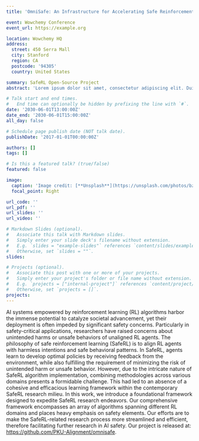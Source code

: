 ```yaml
---
title: 'OmniSafe: An Infrastructure for Accelerating Safe Reinforcement Learning Research'

event: Wowchemy Conference
event_url: https://example.org

location: Wowchemy HQ
address:
  street: 450 Serra Mall
  city: Stanford
  region: CA
  postcode: '94305'
  country: United States

summary: SafeRL Open-Source Project
abstract: 'Lorem ipsum dolor sit amet, consectetur adipiscing elit. Duis posuere tellusac convallis placerat. Proin tincidunt magna sed ex sollicitudin condimentum. Sed ac faucibus dolor, scelerisque sollicitudin nisi. Cras purus urna, suscipit quis sapien eu, pulvinar tempor diam.'

# Talk start and end times.
#   End time can optionally be hidden by prefixing the line with `#`.
date: '2030-06-01T13:00:00Z'
date_end: '2030-06-01T15:00:00Z'
all_day: false

# Schedule page publish date (NOT talk date).
publishDate: '2017-01-01T00:00:00Z'

authors: []
tags: []

# Is this a featured talk? (true/false)
featured: false

image:
  caption: 'Image credit: [**Unsplash**](https://unsplash.com/photos/bzdhc5b3Bxs)'
  focal_point: Right

url_code: ''
url_pdf: ''
url_slides: ''
url_video: ''

# Markdown Slides (optional).
#   Associate this talk with Markdown slides.
#   Simply enter your slide deck's filename without extension.
#   E.g. `slides = "example-slides"` references `content/slides/example-slides.md`.
#   Otherwise, set `slides = ""`.
slides:

# Projects (optional).
#   Associate this post with one or more of your projects.
#   Simply enter your project's folder or file name without extension.
#   E.g. `projects = ["internal-project"]` references `content/project/deep-learning/index.md`.
#   Otherwise, set `projects = []`.
projects:
---
```


AI systems empowered by reinforcement learning (RL) algorithms harbor the immense potential to catalyze societal advancement, yet their deployment is often impeded by significant safety concerns. Particularly in safety-critical applications, researchers have raised concerns about unintended harms or unsafe behaviors of unaligned RL agents. The philosophy of safe reinforcement learning (SafeRL) is to align RL agents with harmless intentions and safe behavioral patterns. In SafeRL, agents learn to develop optimal policies by receiving feedback from the environment, while also fulfilling the requirement of minimizing the risk of unintended harm or unsafe behavior. However, due to the intricate nature of SafeRL algorithm implementation, combining methodologies across various domains presents a formidable challenge. This had led to an absence of a cohesive and efficacious learning framework within the contemporary SafeRL research milieu. In this work, we introduce a foundational framework designed to expedite SafeRL research endeavors. Our comprehensive framework encompasses an array of algorithms spanning different RL domains and places heavy emphasis on safety elements. Our efforts are to make the SafeRL-related research process more streamlined and efficient, therefore facilitating further research in AI safety. Our project is released at: https://github.com/PKU-Alignment/omnisafe.
